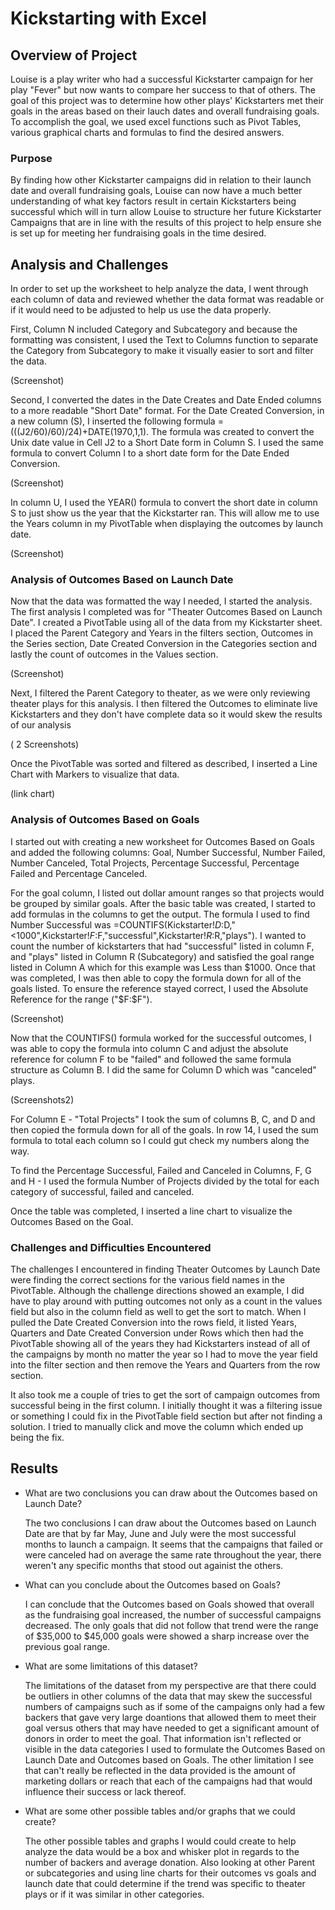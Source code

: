 # Kickstarting with Excel

## Overview of Project
Louise is a play writer who had a successful Kickstarter campaign for her play "Fever" but now wants to compare her success to that of others. The goal of this project was to determine how other plays' Kickstarters met their goals in the areas based on their lauch dates and overall fundraising goals. To accomplish the goal, we used excel functions such as Pivot Tables, various graphical charts and formulas to find the desired answers. 

### Purpose
By finding how other Kickstarter campaigns did in relation to their launch date and overall fundraising goals, Louise can now have a much better understanding of what key factors result in certain Kickstarters being successful which will in turn allow Louise to structure her future Kickstarter Campaigns that are in line with the results of this project to help ensure she is set up for meeting her fundraising goals in the time desired. 


## Analysis and Challenges

In order to set up the worksheet to help analyze the data, I went through each column of data and reviewed whether the data format was readable or if it would need to be adjusted to help us use the data properly. 

First, Column N included Category and Subcategory and because the formatting was consistent, I used the Text to Columns function to separate the Category from Subcategory to make it visually easier to sort and filter the data. 

(Screenshot)

Second, I converted the dates in the Date Creates and Date Ended columns to a more readable "Short Date" format. For the Date Created Conversion, in a new column (S), I inserted the following formula =(((J2/60)/60)/24)+DATE(1970,1,1). The formula was created to convert the Unix date value in Cell J2 to a Short Date form in Column S. I used the same formula to convert Column I to a short date form for the Date Ended Conversion. 

(Screenshot)

In column U, I used the YEAR() formula to convert the short date in column S to just show us the year that the Kickstarter ran. This will allow me to use the Years column in my PivotTable when displaying the outcomes by launch date. 

(Screenshot)

### Analysis of Outcomes Based on Launch Date

Now that the data was formatted the way I needed, I started the analysis. The first analysis I completed was for "Theater Outcomes Based on Launch Date". I created a PivotTable using all of the data from my Kickstarter sheet. I placed the Parent Category and Years in the filters section, Outcomes in the Series section, Date Created Conversion in the Categories section and lastly the count of outcomes in the Values section.

(Screenshot)

Next, I filtered the Parent Category to theater, as we were only reviewing theater plays for this analysis. I then filtered the Outcomes to eliminate live Kickstarters and they don't have complete data so it would skew the results of our analysis

( 2 Screenshots)

Once the PivotTable was sorted and filtered as described, I inserted a Line Chart with Markers to visualize that data. 

(link chart)

### Analysis of Outcomes Based on Goals

I started out with creating a new worksheet for Outcomes Based on Goals and added the following columns: Goal, Number Successful, Number Failed, Number Canceled, Total Projects, Percentage Successful, Percentage Failed and Percentage Canceled. 

For the goal column, I listed out dollar amount ranges so that projects would be grouped by similar goals. After the basic table was created, I started to add formulas in the columns to get the output. The formula I used to find Number Successful was =COUNTIFS(Kickstarter!$D:$D,"<1000",Kickstarter!$F:$F,"successful",Kickstarter!$R:$R,"plays"). I wanted to count the number of kickstarters that had "successful" listed in column F, and "plays" listed in Column R (Subcategory) and satisfied the goal range listed in Column A which for this example was Less than $1000. Once that was completed, I was then able to copy the formula down for all of the goals listed. To ensure the reference stayed correct, I used the Absolute Reference for the range ("$F:$F"). 

(Screenshot)

Now that the COUNTIFS() formula worked for the successful outcomes, I was able to copy the formula into column C and adjust the absolute reference for column F to be "failed"  and followed the same formula structure as Column B. I did the same for Column D which was "canceled" plays. 

(Screenshots2)

For Column E - "Total Projects" I took the sum of columns B, C, and D and then copied the formula down for all of the goals. In row 14, I used the sum formula to total each column so I could gut check my numbers along the way. 

To find the Percentage Successful, Failed and Canceled in Columns, F, G and H - I used the formula Number of Projects divided by the total for each category of successful, failed and canceled. 

Once the table was completed, I inserted a line chart to visualize the Outcomes Based on the Goal. 

### Challenges and Difficulties Encountered

The challenges I encountered in finding Theater Outcomes by Launch Date were finding the correct sections for the various field names in the PivotTable. Although the challenge directions showed an example, I did have to play around with putting outcomes not only as a count in the values field but also in the column field as well to get the sort to match. When I pulled the Date Created Conversion into the rows field, it listed Years, Quarters and Date Created Conversion under Rows which then had the PivotTable showing all of the years they had Kickstarters instead of all of the campaigns by month no matter the year so I had to move the year field into the filter section and then remove the Years and Quarters from the row section. 

It also took me a couple of tries to get the sort of campaign outcomes from successful being in the first column. I initially thought it was a filtering issue or something I could fix in the PivotTable field section but after not finding a solution. I tried to manually click and move the column which ended up being the fix. 

## Results

- What are two conclusions you can draw about the Outcomes based on Launch Date?

    The two conclusions I can draw about the Outcomes based on Launch Date are that by far May, June and July were the most successful months to launch a campaign. It seems that the campaigns that failed or were canceled had on average the same rate throughout the year, there weren't any specific months that stood out  againist the others. 

- What can you conclude about the Outcomes based on Goals?

    I can conclude that the Outcomes based on Goals showed that overall as the fundraising goal increased, the number of successful campaigns decreased. The only goals that did not follow that trend were the range of $35,000 to $45,000 goals were showed a sharp increase over the previous goal range. 

- What are some limitations of this dataset?

    The limitations of the dataset from my perspective are that there could be outliers in other columns of the data that may skew the successful numbers of campaigns such as if some of the campaigns only had a few backers that gave very large doantions that allowed them to meet their goal versus others that may have needed to get a significant amount of donors in order to meet the goal. That information isn't reflected or visible in the data categories I used to formulate the Outcomes Based on Launch Date and Outcomes based on Goals. The other limitation I see that can't really be reflected in the data provided is the amount of marketing dollars or reach that each of the campaigns had that would influence their success or lack thereof. 

- What are some other possible tables and/or graphs that we could create?

    The other possible tables and graphs I would could create to help analyze the data would be a box and whisker plot in regards to the number of backers and average donation. Also looking at other Parent or subcategories and using line charts for their outcomes vs goals and launch date that could determine if the trend was specific to theater plays or if it was similar in other categories. 